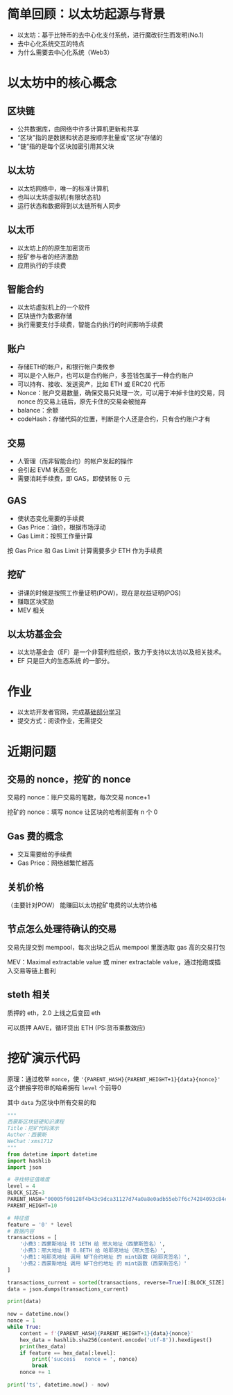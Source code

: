# 简单回顾：以太坊起源与背景

- 以太坊：基于比特币的去中心化支付系统，进行魔改衍生而发明(No.1)
- 去中心化系统交互的特点
- 为什么需要去中心化系统（Web3）

# 以太坊中的核心概念

## 区块链

- 公共数据库，由网络中许多计算机更新和共享
- “区块"指的是数据和状态是按顺序批量或"区块"存储的
- ”链“指的是每个区块加密引用其父块

## 以太坊

- 以太坊网络中，唯一的标准计算机
- 也叫以太坊虚拟机(有限状态机)
- 运行状态和数据得到以太链所有人同步

## 以太币

- 以太坊上的的原生加密货币
- 挖矿参与者的经济激励
- 应用执行的手续费

## 智能合约

- 以太坊虚拟机上的一个软件
- 区块链作为数据存储 
- 执行需要支付手续费，智能合约执行的时间影响手续费

## 账户

- 存储ETH的帐户，和银行帐户类攸参
- 可以是个人帐户，也可以是合约帐户，多签钱包属于一种合约账户
- 可以持有、接收、发送资产，比如 ETH 或 ERC20 代币
- Nonce：账户交易数量，确保交易只处理一次，可以用于冲掉卡住的交易，同 nonce 的交易上链后，原先卡住的交易会被抛弃
- balance：余额
- codeHash：存储代码的位置，判断是个人还是合约，只有合约账户才有

## 交易

- 人管理（而非智能合约）的帐户发起的操作
- 会引起 EVM 状态变化
- 需要消耗手续费，即 GAS，即使转账 0 元

## GAS

- 使状态变化需要的手续费
- Gas Price：油价，根据市场浮动
- Gas Limit：按照工作量计算

按 Gas Price 和 Gas Limit 计算需要多少 ETH 作为手续费

## 挖矿

- 讲课的时候是按照工作量证明(POW)，现在是权益证明(POS)
- 赚取区块奖励
- MEV 相关

## 以太坊基金会

- 以太坊基金会（EF）是一个非营利性组织，致力于支持以太坊以及相关技术。
- EF 只是巨大的生态系统 的一部分。

# 作业

- 以太坊开发者官网，完成[基础部分学习](https://ethereum.org/zh/developers/docs/intro-to-ethereum/)
- 提交方式：阅读作业，无需提交

# 近期问题

## 交易的 nonce，挖矿的 nonce

交易的 nonce：账户交易的笔数，每次交易 nonce+1

挖矿的 nonce：填写 nonce 让区块的哈希前面有 n 个 0

## Gas 费的概念

- 交互需要给的手续费
- Gas Price：网络越繁忙越高

## 关机价格

（主要针对POW）
能赚回以太坊挖矿电费的以太坊价格

## 节点怎么处理待确认的交易

交易先提交到 mempool，每次出块之后从 mempool 里面选取 gas 高的交易打包

MEV：Maximal extractable value 或 miner extractable value，通过抢跑或插入交易等链上套利

## steth 相关

质押的 eth，2.0 上线之后变回 eth

可以质押 AAVE，循环贷出 ETH (PS:货币乘数效应)

# 挖矿演示代码

原理：通过枚举 `nonce`，使 `'{PARENT_HASH}{PARENT_HEIGHT+1}{data}{nonce}'` 这个拼接字符串的哈希拥有 `level` 个前导0

其中 `data` 为区块中所有交易的和

``` python
"""
西蒙斯区块链硬知识课程
Title：挖矿代码演示
Author：西蒙斯
WeChat：xms1712
"""
from datetime import datetime
import hashlib
import json

# 寻找特征值难度
level = 4
BLOCK_SIZE=3
PARENT_HASH="00005f60128f4b43c9dca31127d74a0a8e0adb55eb7f6c74284093c84e745fa5"
PARENT_HEIGHT=10

# 特征值
feature = '0' * level
# 数据内容
transactions = [
    '小费3：西蒙斯地址 转 1ETH 给 邢大地址（西蒙斯签名）',
    '小费3：邢大地址 转 0.8ETH 给 哈耶克地址（邢大签名）',
    '小费1：哈耶克地址 调用 NFT合约地址 的 mint函数（哈耶克签名）',
    '小费2：西蒙斯地址 调用 NFT合约地址 的 mint函数（西蒙斯签名）'
]

transactions_current = sorted(transactions, reverse=True)[:BLOCK_SIZE]
data = json.dumps(transactions_current)

print(data)

now = datetime.now()
nonce = 1
while True:
    content = f'{PARENT_HASH}{PARENT_HEIGHT+1}{data}{nonce}'
    hex_data = hashlib.sha256(content.encode('utf-8')).hexdigest()
    print(hex_data)
    if feature == hex_data[:level]:
        print('success   nonce = ', nonce)
        break
    nonce += 1

print('ts', datetime.now() - now)
```